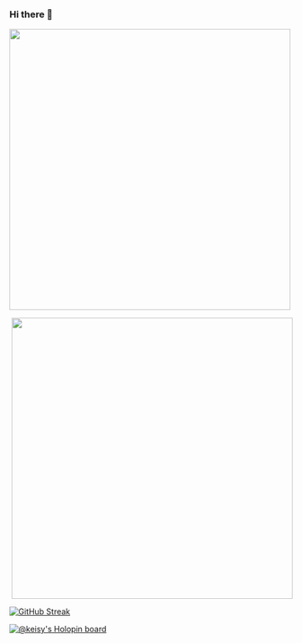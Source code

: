 ### Hi there 👋

<!--
**Keisynascimento/Keisynascimento** is a ✨ _special_ ✨ repository because its `README.md` (this file) appears on your GitHub profile.
-->

<p>
 <img width="500px"src="https://i.pinimg.com/originals/36/36/26/363626108468d89388b7873ccacc3a92.gif">
 
 
</p>

<p align="right">
<img width="500px"src="https://i.pinimg.com/originals/36/36/26/363626108468d89388b7873ccacc3a92.gif">
</p>



[![GitHub Streak](https://streak-stats.demolab.com/?user=Keisynascimento&theme=violet-dark)](https://git.io/streak-stats)


 [![@keisy's Holopin board](https://holopin.me/keisy)](https://holopin.io/@keisy)


